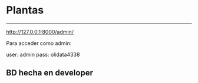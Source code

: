 # Plantas
-----------------------------
http://127.0.0.1:8000/admin/

Para acceder como admin:

user: admin
pass: olidata4338

BD hecha en developer
----------------------------
